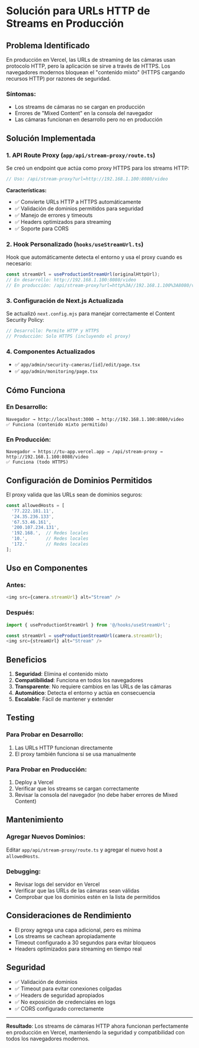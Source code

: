# Solución para URLs HTTP de Streams en Producción

## Problema Identificado

En producción en Vercel, las URLs de streaming de las cámaras usan protocolo HTTP, pero la aplicación se sirve a través de HTTPS. Los navegadores modernos bloquean el "contenido mixto" (HTTPS cargando recursos HTTP) por razones de seguridad.

### Síntomas:
- Los streams de cámaras no se cargan en producción
- Errores de "Mixed Content" en la consola del navegador
- Las cámaras funcionan en desarrollo pero no en producción

## Solución Implementada

### 1. API Route Proxy (`app/api/stream-proxy/route.ts`)

Se creó un endpoint que actúa como proxy HTTPS para los streams HTTP:

```typescript
// Uso: /api/stream-proxy?url=http://192.168.1.100:8080/video
```

**Características:**
- ✅ Convierte URLs HTTP a HTTPS automáticamente
- ✅ Validación de dominios permitidos para seguridad
- ✅ Manejo de errores y timeouts
- ✅ Headers optimizados para streaming
- ✅ Soporte para CORS

### 2. Hook Personalizado (`hooks/useStreamUrl.ts`)

Hook que automáticamente detecta el entorno y usa el proxy cuando es necesario:

```typescript
const streamUrl = useProductionStreamUrl(originalHttpUrl);
// En desarrollo: http://192.168.1.100:8080/video
// En producción: /api/stream-proxy?url=http%3A//192.168.1.100%3A8080/video
```

### 3. Configuración de Next.js Actualizada

Se actualizó `next.config.mjs` para manejar correctamente el Content Security Policy:

```javascript
// Desarrollo: Permite HTTP y HTTPS
// Producción: Solo HTTPS (incluyendo el proxy)
```

### 4. Componentes Actualizados

- ✅ `app/admin/security-cameras/[id]/edit/page.tsx`
- ✅ `app/admin/monitoring/page.tsx`

## Cómo Funciona

### En Desarrollo:
```
Navegador → http://localhost:3000 → http://192.168.1.100:8080/video
✅ Funciona (contenido mixto permitido)
```

### En Producción:
```
Navegador → https://tu-app.vercel.app → /api/stream-proxy → http://192.168.1.100:8080/video
✅ Funciona (todo HTTPS)
```

## Configuración de Dominios Permitidos

El proxy valida que las URLs sean de dominios seguros:

```typescript
const allowedHosts = [
  '77.222.181.11',
  '24.35.236.133', 
  '67.53.46.161',
  '200.107.234.131',
  '192.168.',  // Redes locales
  '10.',       // Redes locales
  '172.'       // Redes locales
];
```

## Uso en Componentes

### Antes:
```typescript
<img src={camera.streamUrl} alt="Stream" />
```

### Después:
```typescript
import { useProductionStreamUrl } from '@/hooks/useStreamUrl';

const streamUrl = useProductionStreamUrl(camera.streamUrl);
<img src={streamUrl} alt="Stream" />
```

## Beneficios

1. **Seguridad**: Elimina el contenido mixto
2. **Compatibilidad**: Funciona en todos los navegadores
3. **Transparente**: No requiere cambios en las URLs de las cámaras
4. **Automático**: Detecta el entorno y actúa en consecuencia
5. **Escalable**: Fácil de mantener y extender

## Testing

### Para Probar en Desarrollo:
1. Las URLs HTTP funcionan directamente
2. El proxy también funciona si se usa manualmente

### Para Probar en Producción:
1. Deploy a Vercel
2. Verificar que los streams se cargan correctamente
3. Revisar la consola del navegador (no debe haber errores de Mixed Content)

## Mantenimiento

### Agregar Nuevos Dominios:
Editar `app/api/stream-proxy/route.ts` y agregar el nuevo host a `allowedHosts`.

### Debugging:
- Revisar logs del servidor en Vercel
- Verificar que las URLs de las cámaras sean válidas
- Comprobar que los dominios estén en la lista de permitidos

## Consideraciones de Rendimiento

- El proxy agrega una capa adicional, pero es mínima
- Los streams se cachean apropiadamente
- Timeout configurado a 30 segundos para evitar bloqueos
- Headers optimizados para streaming en tiempo real

## Seguridad

- ✅ Validación de dominios
- ✅ Timeout para evitar conexiones colgadas
- ✅ Headers de seguridad apropiados
- ✅ No exposición de credenciales en logs
- ✅ CORS configurado correctamente

---

**Resultado**: Los streams de cámaras HTTP ahora funcionan perfectamente en producción en Vercel, manteniendo la seguridad y compatibilidad con todos los navegadores modernos.

